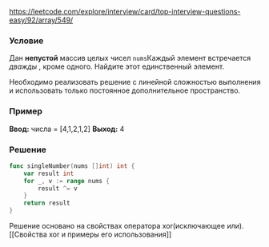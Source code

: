 
https://leetcode.com/explore/interview/card/top-interview-questions-easy/92/array/549/
### Условие
Дан **непустой** массив целых чисел `nums`Каждый элемент встречается _дважды_ , кроме одного. Найдите этот единственный элемент.

Необходимо реализовать решение с линейной сложностью выполнения и использовать только постоянное дополнительное пространство.
### Пример

**Ввод:** числа = [4,1,2,1,2]
**Выход:** 4
### Решение

```go
func singleNumber(nums []int) int {
    var result int
	for _, v := range nums {
		result ^= v
	}
	return result
}
```

Решение основано на свойствах оператора xor(исключающее или). 
[[Свойства xor и примеры его использования]]